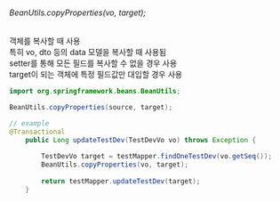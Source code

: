 ###### BeanUtils.copyProperties(vo, target);

객체를 복사할 때 사용  
특히 vo, dto 등의 data 모델을 복사할 때 사용됨  
setter를 통해 모든 필드를 복사할 수 없을 경우 사용    
target이 되는 객체에 특정 필드값만 대입할 경우 사용  

```java
import org.springframework.beans.BeanUtils;

BeanUtils.copyProperties(source, target);

// example
@Transactional
	public Long updateTestDev(TestDevVo vo) throws Exception {
		
		TestDevVo target = testMapper.findOneTestDev(vo.getSeq());
		BeanUtils.copyProperties(vo, target);
		
		return testMapper.updateTestDev(target);
	}
```
